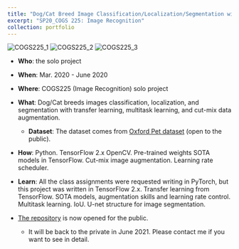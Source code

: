 ```yaml
---
title: "Dog/Cat Breed Image Classification/Localization/Segmentation with Transfer Learning"
excerpt: "SP20_COGS 225: Image Recognition"
collection: portfolio
---
```

![COGS225_1](https://user-images.githubusercontent.com/58493928/116180020-196ccf80-a6cd-11eb-84df-b052cc4765d0.png)
![COGS225_2](https://user-images.githubusercontent.com/58493928/116180042-238ece00-a6cd-11eb-8ccc-a40281dfbf25.png)
![COGS225_3](https://user-images.githubusercontent.com/58493928/116180057-2be70900-a6cd-11eb-84b8-2dcd86bd1a66.png)
- **Who**: the solo project 
- **When**: Mar. 2020 - June 2020
- **Where**: COGS225 (Image Recognition) solo project
- **What**: Dog/Cat breeds images classification, localization, and segmentation with transfer learning, multitask learning, and cut-mix data augmentation.
  - **Dataset**: The dataset comes from [Oxford Pet dataset](https://www.robots.ox.ac.uk/~vgg/data/pets/) (open to the public).
- **How**: Python. TensorFlow 2.x OpenCV. Pre-trained weights SOTA models in TensorFlow. Cut-mix image augmentation. Learning rate scheduler. 
- **Learn**: All the class assignments were requested writing in PyTorch, but this project was written in TensorFlow 2.x. Transfer learning from TensorFlow. SOTA models, augmentation skills and learning rate control. Multitask learning. IoU. U-net structure for image segmentation. 
 
- [The repository](https://github.com/haenara-shin/COGS225.git) is now opened for the public.
  - It will be back to the private in June 2021. Please contact me if you want to see in detail.
